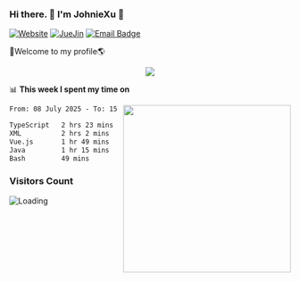 ### Hi there. 👋 I'm JohnieXu :lemon:

[![Website](https://img.shields.io/badge/-Website-c14438?style=flat-square&logo=w&logoColor=white)](https://johniexu.github.io/)
[![JueJin](https://img.shields.io/badge/-JueJin-c14438?style=flat-square&logo=j&logoColor=white)](https://juejin.cn/user/2277843822444958)
[![Email Badge](https://img.shields.io/badge/-Email-c14438?style=flat-square&logo=Email&logoColor=white&link=mailto:281910378@qq.com)](mailto:281910378@qq.com)

🚀Welcome to my profile🌎

<center>
<img align='center' src="https://images.unsplash.com/photo-1690689636978-90d0f3592791?ixlib=rb-4.0.3&ixid=M3wxMjA3fDB8MHxwaG90by1wYWdlfHx8fGVufDB8fHx8fA%3D%3D&auto=format&fit=crop&w=2070&q=80">
</center>

📊 **This week I spent my time on**

<img align='right' width="300" src="https://github-readme-stats.vercel.app/api?username=JohnieXu&show_icons=true&title_color=fff&icon_color=79ff97&text_color=9f9f9f&bg_color=151515&count_private=true">

<!--START_SECTION:waka-->

```txt
From: 08 July 2025 - To: 15 July 2025

TypeScript   2 hrs 23 mins   ██████░░░░░░░░░░░░░░░░░░░   23.43 %
XML          2 hrs 2 mins    █████░░░░░░░░░░░░░░░░░░░░   20.08 %
Vue.js       1 hr 49 mins    ████▒░░░░░░░░░░░░░░░░░░░░   17.83 %
Java         1 hr 15 mins    ███░░░░░░░░░░░░░░░░░░░░░░   12.40 %
Bash         49 mins         ██░░░░░░░░░░░░░░░░░░░░░░░   08.11 %
```

<!--END_SECTION:waka-->

### Visitors Count
<img align="left" src = "https://profile-counter.glitch.me/JohnieXu/count.svg" alt ="Loading">

